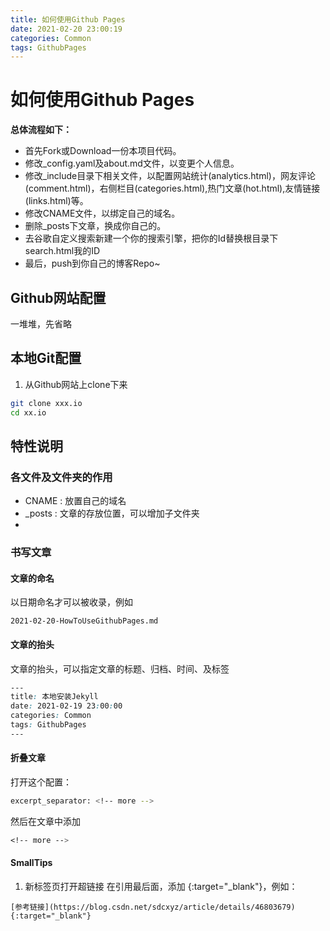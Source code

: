 ```yaml
---
title: 如何使用Github Pages
date: 2021-02-20 23:00:19
categories: Common
tags: GithubPages
---
```


# 如何使用Github Pages
**总体流程如下：**
* 首先Fork或Download一份本项目代码。
* 修改_config.yaml及about.md文件，以变更个人信息。
* 修改_include目录下相关文件，以配置网站统计(analytics.html)，网友评论(comment.html)，右侧栏目(categories.html),热门文章(hot.html),友情链接(links.html)等。
* 修改CNAME文件，以绑定自己的域名。
* 删除_posts下文章，换成你自己的。
* 去谷歌自定义搜索新建一个你的搜索引擎，把你的Id替换根目录下search.html我的ID
* 最后，push到你自己的博客Repo~

<!-- more -->

## Github网站配置
一堆堆，先省略


## 本地Git配置
1. 从Github网站上clone下来
```bash
git clone xxx.io
cd xx.io
```

## 特性说明
### 各文件及文件夹的作用
* CNAME  : 放置自己的域名
* _posts : 文章的存放位置，可以增加子文件夹
* 

### 书写文章

#### 文章的命名
以日期命名才可以被收录，例如
```
2021-02-20-HowToUseGithubPages.md
```

#### 文章的抬头
文章的抬头，可以指定文章的标题、归档、时间、及标签
```css
---
title: 本地安装Jekyll
date: 2021-02-19 23:00:00
categories: Common
tags: GithubPages
---
```

#### 折叠文章
打开这个配置：
```bash
excerpt_separator: <!-- more -->
```
然后在文章中添加
```css
<!-- more -->
```

#### SmallTips
1. 新标签页打开超链接
在引用最后面，添加 {:target="_blank"}，例如：
```
[参考链接](https://blog.csdn.net/sdcxyz/article/details/46803679){:target="_blank"}
```


